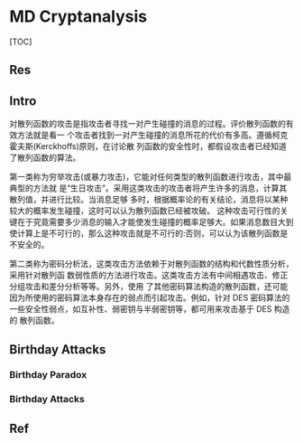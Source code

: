 # MD Cryptanalysis

[TOC]



## Res


## Intro
对散列函数的攻击是指攻击者寻找一对产生碰撞的消息的过程。评价散列函数的有效方法就是看一 个攻击者找到一对产生碰撞的消息所花的代价有多高。遵循柯克霍夫斯(Kerckhoffs)原则，在讨论散 列函数的安全性时，都假设攻击者已经知道了散列函数的算法。


第一类称为穷举攻击(或暴力攻击)，它能对任何类型的散列函数进行攻击，其中最典型的方法就 是“生日攻击”。采用这类攻击的攻击者将产生许多的消息，计算其散列值，并进行比较。当消息足够 多时，根据概率论的有关结论，消息将以某种较大的概率发生碰撞，这时可以认为散列函数已经被攻破。 这种攻击可行性的关键在于究竟需要多少消息的输入才能使发生碰撞的概率足够大。如果消息数目大到 使计算上是不可行的，那么这种攻击就是不可行的:否则，可以认为该散列函数是不安全的。

第二类称为密码分析法，这类攻击方法依赖于对散列函数的结构和代数性质分析，采用针对散列函 数弱性质的方法进行攻击。这类攻击方法有中间相遇攻击、修正分组攻击和差分分析等等。另外，使用 了其他密码算法构造的散列函数，还可能因为所使用的密码算法本身存在的弱点而引起攻击。例如，针对 DES 密码算法的一些安全性弱点，如互补性、弱密钥与半弱密钥等，都可用来攻击基于 DES 构造的 散列函数。


## Birthday Attacks
### Birthday Paradox


### Birthday Attacks



## Ref

